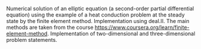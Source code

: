 Numerical solution of an elliptic equation (a second-order partial differential equation) using the example of a heat conduction problem at the steady state by the finite element method. Implementation using deal.II. The main methods are taken from the course https://www.coursera.org/learn/finite-element-method.
Implementation of two-dimensional and three-dimensional problem statements. 
